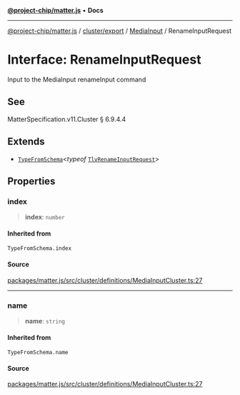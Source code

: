 [**@project-chip/matter.js**](../../../../../README.md) • **Docs**

***

[@project-chip/matter.js](../../../../../modules.md) / [cluster/export](../../../README.md) / [MediaInput](../README.md) / RenameInputRequest

# Interface: RenameInputRequest

Input to the MediaInput renameInput command

## See

MatterSpecification.v11.Cluster § 6.9.4.4

## Extends

- [`TypeFromSchema`](../../../../../tlv/export/README.md#typefromschemas)\<*typeof* [`TlvRenameInputRequest`](../README.md#tlvrenameinputrequest)\>

## Properties

### index

> **index**: `number`

#### Inherited from

`TypeFromSchema.index`

#### Source

[packages/matter.js/src/cluster/definitions/MediaInputCluster.ts:27](https://github.com/project-chip/matter.js/blob/7a8cbb56b87d4ccf34bec5a9a95ab40a1711324f/packages/matter.js/src/cluster/definitions/MediaInputCluster.ts#L27)

***

### name

> **name**: `string`

#### Inherited from

`TypeFromSchema.name`

#### Source

[packages/matter.js/src/cluster/definitions/MediaInputCluster.ts:27](https://github.com/project-chip/matter.js/blob/7a8cbb56b87d4ccf34bec5a9a95ab40a1711324f/packages/matter.js/src/cluster/definitions/MediaInputCluster.ts#L27)

